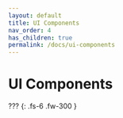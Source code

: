 ```yaml
---
layout: default
title: UI Components
nav_order: 4
has_children: true
permalink: /docs/ui-components
---
```


# UI Components

???
{: .fs-6 .fw-300 }
